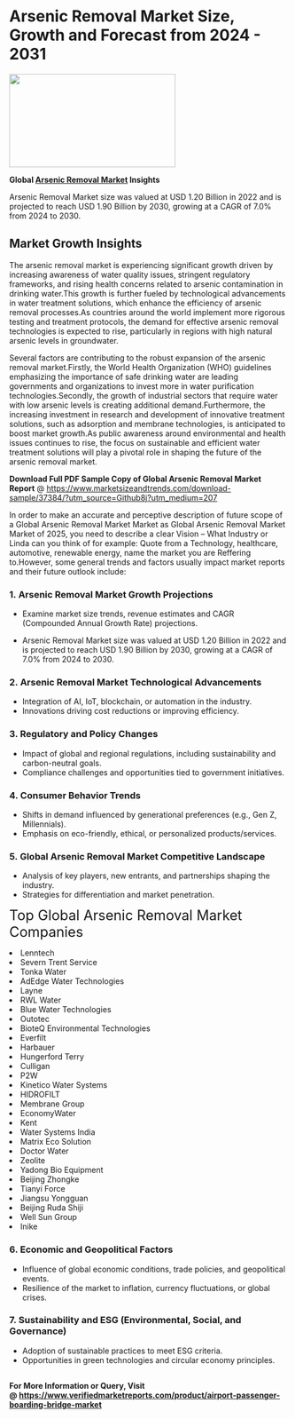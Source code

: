 <H1>Arsenic Removal Market Size, Growth and Forecast from 2024 - 2031</H1><img class="aligncenter size-medium wp-image-584254" src="https://thirdeyenews.in/wp-content/uploads/2024/09/Global-Market-Research-300x168.jpeg" alt="" width="300" height="168" /><p><strong>Global&nbsp;<a href="https://www.marketsizeandtrends.com/download-sample/37384/?utm_source=Github8j?utm_medium=207">Arsenic Removal Market</a> Insights</strong></p><p>Arsenic Removal Market size was valued at USD 1.20 Billion in 2022 and is projected to reach USD 1.90 Billion by 2030, growing at a CAGR of 7.0% from 2024 to 2030.</p><p><h2>Market Growth Insights</h2> <p>The arsenic removal market is experiencing significant growth driven by increasing awareness of water quality issues, stringent regulatory frameworks, and rising health concerns related to arsenic contamination in drinking water.This growth is further fueled by technological advancements in water treatment solutions, which enhance the efficiency of arsenic removal processes.As countries around the world implement more rigorous testing and treatment protocols, the demand for effective arsenic removal technologies is expected to rise, particularly in regions with high natural arsenic levels in groundwater.</p> <p>Several factors are contributing to the robust expansion of the arsenic removal market.Firstly, the World Health Organization (WHO) guidelines emphasizing the importance of safe drinking water are leading governments and organizations to invest more in water purification technologies.Secondly, the growth of industrial sectors that require water with low arsenic levels is creating additional demand.Furthermore, the increasing investment in research and development of innovative treatment solutions, such as adsorption and membrane technologies, is anticipated to boost market growth.As public awareness around environmental and health issues continues to rise, the focus on sustainable and efficient water treatment solutions will play a pivotal role in shaping the future of the arsenic removal market.</p> <p><span class=""><strong>Download Full PDF Sample Copy of Global Arsenic Removal Market Report</strong> @ <a href="https://www.marketsizeandtrends.com/download-sample/37384/?utm_source=Github8j?utm_medium=207" target="_blank">https://www.marketsizeandtrends.com/download-sample/37384/?utm_source=Github8j?utm_medium=207</a></span></p><p>In order to make an accurate and perceptive description of future scope of a Global&nbsp;Arsenic Removal Market Market as Global&nbsp;Arsenic Removal Market Market of 2025, you need to describe a clear Vision &ndash; What Industry or Linda can you think of for example: Quote from a Technology, healthcare, automotive, renewable energy, name the market you are Reffering to.However, some general trends and factors usually impact market reports and their future outlook include:</p><h3>1.&nbsp;<strong>Arsenic Removal Market Growth Projections</strong></h3><ul><li>Examine market size trends, revenue estimates and CAGR (Compounded Annual Growth Rate) projections.</li><li><p>Arsenic Removal Market size was valued at USD 1.20 Billion in 2022 and is projected to reach USD 1.90 Billion by 2030, growing at a CAGR of 7.0% from 2024 to 2030.</p></li></ul><h3>2.&nbsp;<strong>Arsenic Removal Market Technological Advancements</strong></h3><ul><li>Integration of AI, IoT, blockchain, or automation in the industry.</li><li>Innovations driving cost reductions or improving efficiency.</li></ul><h3>3.&nbsp;<strong>Regulatory and Policy Changes</strong></h3><ul><li>Impact of global and regional regulations, including sustainability and carbon-neutral goals.</li><li>Compliance challenges and opportunities tied to government initiatives.</li></ul><h3>4.&nbsp;<strong>Consumer Behavior Trends</strong></h3><ul><li>Shifts in demand influenced by generational preferences (e.g., Gen Z, Millennials).</li><li>Emphasis on eco-friendly, ethical, or personalized products/services.</li></ul><h3>5.&nbsp;<strong>Global Arsenic Removal Market Competitive Landscape</strong></h3><ul><li>Analysis of key players, new entrants, and partnerships shaping the industry.</li><li>Strategies for differentiation and market penetration.</li></ul><p data-pm-slice="1 1 []"><span style="color: inherit; font-family: inherit; font-size: 25px;">Top Global Arsenic Removal Market Companies</span></p><div class="" data-test-id=""><p><li>Lenntech</li><li> Severn Trent Service</li><li> Tonka Water</li><li> AdEdge Water Technologies</li><li> Layne</li><li> RWL Water</li><li> Blue Water Technologies</li><li> Outotec</li><li> BioteQ Environmental Technologies</li><li> Everfilt</li><li> Harbauer</li><li> Hungerford Terry</li><li> Culligan</li><li> P2W</li><li> Kinetico Water Systems</li><li> HIDROFILT</li><li> Membrane Group</li><li> EconomyWater</li><li> Kent</li><li> Water Systems India</li><li> Matrix Eco Solution</li><li> Doctor Water</li><li> Zeolite</li><li> Yadong Bio Equipment</li><li> Beijing Zhongke</li><li> Tianyi Force</li><li> Jiangsu Yongguan</li><li> Beijing Ruda Shiji</li><li> Well Sun Group</li><li> Inike</li></p></div><h3>6.&nbsp;<strong>Economic and Geopolitical Factors</strong></h3><ul><li>Influence of global economic conditions, trade policies, and geopolitical events.</li><li>Resilience of the market to inflation, currency fluctuations, or global crises.</li></ul><h3>7.&nbsp;<strong>Sustainability and ESG (Environmental, Social, and Governance)</strong></h3><ul><li>Adoption of sustainable practices to meet ESG criteria.</li><li>Opportunities in green technologies and circular economy principles.</li></ul><h2><strong style="font-size: 14px;">For More Information or Query, Visit @&nbsp;</strong><a style="background-color: #ffffff; font-size: 14px;" href="https://www.marketsizeandtrends.com/report/arsenic-removal-market/" target="_blank">https://www.verifiedmarketreports.com/product/airport-passenger-boarding-bridge-market</a></h2>